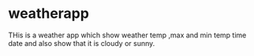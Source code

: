 # weatherapp
THis is a weather app which show weather temp ,max and min temp time date and also show that it is cloudy or sunny. 
